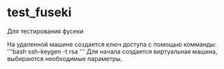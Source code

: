 # test_fuseki
Для тестирования фусеки 

На удаленной машине создается ключ доступа с помощью комманды:
'''bash
ssh-keygen -t rsa
'''
Для начала создается виртуальная машина, выбираются необходимые параметры.
